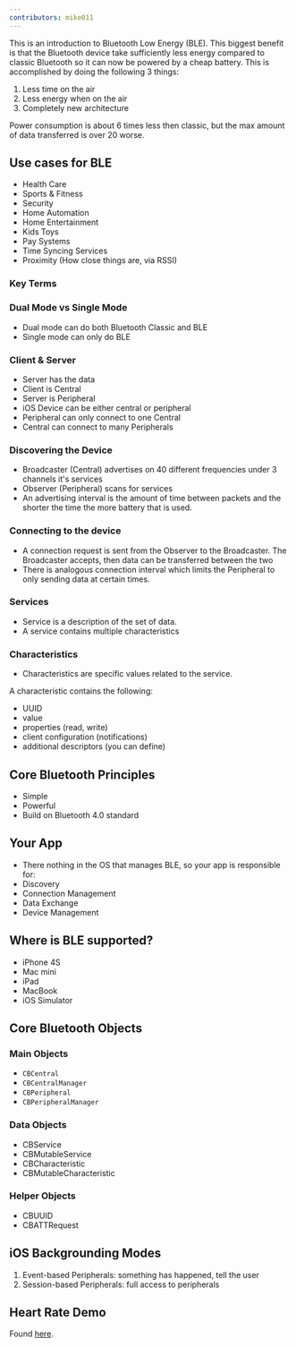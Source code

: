 ```yaml
---
contributors: mike011
---
```


This is an introduction to Bluetooth Low Energy (BLE). This biggest benefit is that the Bluetooth device take sufficiently less energy compared to classic Bluetooth so it can now be powered by a cheap battery. This is accomplished by doing the following 3 things:

1. Less time on the air
2. Less energy when on the air
3. Completely new architecture

Power consumption is about 6 times less then classic, but the max amount of data transferred is over 20 worse.

## Use cases for BLE

- Health Care
- Sports & Fitness
- Security
- Home Automation
- Home Entertainment
- Kids Toys
- Pay Systems
- Time Syncing Services
- Proximity (How close things are, via RSSI)

### Key Terms

### Dual Mode vs Single Mode

- Dual mode can do both Bluetooth Classic and BLE
- Single mode can only do BLE

### Client & Server

- Server has the data
- Client is Central
- Server is Peripheral
- iOS Device can be either central or peripheral
- Peripheral can only connect to one Central
- Central can connect to many Peripherals

### Discovering the Device

- Broadcaster (Central) advertises on 40 different frequencies under 3 channels it's services
- Observer (Peripheral) scans for services
- An advertising interval is the amount of time between packets and the shorter the time the more battery that is used.

### Connecting to the device

- A connection request is sent from the Observer to the Broadcaster. The Broadcaster accepts, then data can be transferred between the two
- There is analogous connection interval which limits the Peripheral to only sending data at certain times.

### Services

- Service is a description of the set of data.
- A service contains multiple characteristics

### Characteristics

- Characteristics are specific values related to the service.

A characteristic contains the following:

- UUID
- value
- properties (read, write)
- client configuration (notifications)
- additional descriptors (you can define)

## Core Bluetooth Principles

- Simple
- Powerful
- Build on Bluetooth 4.0 standard

## Your App

- There nothing in the OS that manages BLE, so your app is responsible for:
 - Discovery
 - Connection Management
 - Data Exchange
 - Device Management

## Where is BLE supported?

 - iPhone 4S
 - Mac mini
 - iPad
 - MacBook
 - iOS Simulator

## Core Bluetooth Objects

### Main Objects

 - `CBCentral`
 - `CBCentralManager`
 - `CBPeripheral`
 - `CBPeripheralManager`

### Data Objects

 - CBService
 - CBMutableService
 - CBCharacteristic
 - CBMutableCharacteristic

### Helper Objects

 - CBUUID
 - CBATTRequest

## iOS Backgrounding Modes

1. Event-based Peripherals: something has happened, tell the user
2. Session-based Peripherals: full access to peripherals

## Heart Rate Demo

Found [here](https://developer.apple.com/library/archive/samplecode/HeartRateMonitor/).
